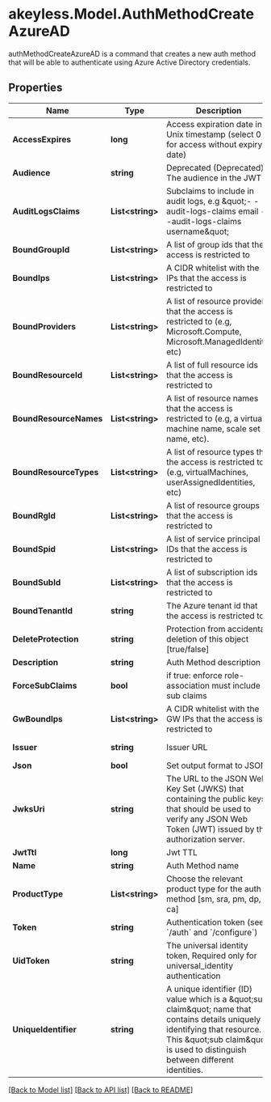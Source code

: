 # akeyless.Model.AuthMethodCreateAzureAD
authMethodCreateAzureAD is a command that creates a new auth method that will be able to authenticate using Azure Active Directory credentials.

## Properties

Name | Type | Description | Notes
------------ | ------------- | ------------- | -------------
**AccessExpires** | **long** | Access expiration date in Unix timestamp (select 0 for access without expiry date) | [optional] [default to 0]
**Audience** | **string** | Deprecated (Deprecated) The audience in the JWT | [optional] [default to "https://management.azure.com/"]
**AuditLogsClaims** | **List&lt;string&gt;** | Subclaims to include in audit logs, e.g \&quot;- -audit-logs-claims email - -audit-logs-claims username\&quot; | [optional] 
**BoundGroupId** | **List&lt;string&gt;** | A list of group ids that the access is restricted to | [optional] 
**BoundIps** | **List&lt;string&gt;** | A CIDR whitelist with the IPs that the access is restricted to | [optional] 
**BoundProviders** | **List&lt;string&gt;** | A list of resource providers that the access is restricted to (e.g, Microsoft.Compute, Microsoft.ManagedIdentity, etc) | [optional] 
**BoundResourceId** | **List&lt;string&gt;** | A list of full resource ids that the access is restricted to | [optional] 
**BoundResourceNames** | **List&lt;string&gt;** | A list of resource names that the access is restricted to (e.g, a virtual machine name, scale set name, etc). | [optional] 
**BoundResourceTypes** | **List&lt;string&gt;** | A list of resource types that the access is restricted to (e.g, virtualMachines, userAssignedIdentities, etc) | [optional] 
**BoundRgId** | **List&lt;string&gt;** | A list of resource groups that the access is restricted to | [optional] 
**BoundSpid** | **List&lt;string&gt;** | A list of service principal IDs that the access is restricted to | [optional] 
**BoundSubId** | **List&lt;string&gt;** | A list of subscription ids that the access is restricted to | [optional] 
**BoundTenantId** | **string** | The Azure tenant id that the access is restricted to | 
**DeleteProtection** | **string** | Protection from accidental deletion of this object [true/false] | [optional] 
**Description** | **string** | Auth Method description | [optional] 
**ForceSubClaims** | **bool** | if true: enforce role-association must include sub claims | [optional] 
**GwBoundIps** | **List&lt;string&gt;** | A CIDR whitelist with the GW IPs that the access is restricted to | [optional] 
**Issuer** | **string** | Issuer URL | [optional] [default to "https://sts.windows.net/---bound_tenant_id---"]
**Json** | **bool** | Set output format to JSON | [optional] [default to false]
**JwksUri** | **string** | The URL to the JSON Web Key Set (JWKS) that containing the public keys that should be used to verify any JSON Web Token (JWT) issued by the authorization server. | [optional] [default to "https://login.microsoftonline.com/common/discovery/keys"]
**JwtTtl** | **long** | Jwt TTL | [optional] [default to 0]
**Name** | **string** | Auth Method name | 
**ProductType** | **List&lt;string&gt;** | Choose the relevant product type for the auth method [sm, sra, pm, dp, ca] | [optional] 
**Token** | **string** | Authentication token (see &#x60;/auth&#x60; and &#x60;/configure&#x60;) | [optional] 
**UidToken** | **string** | The universal identity token, Required only for universal_identity authentication | [optional] 
**UniqueIdentifier** | **string** | A unique identifier (ID) value which is a \&quot;sub claim\&quot; name that contains details uniquely identifying that resource. This \&quot;sub claim\&quot; is used to distinguish between different identities. | [optional] 

[[Back to Model list]](../README.md#documentation-for-models) [[Back to API list]](../README.md#documentation-for-api-endpoints) [[Back to README]](../README.md)

